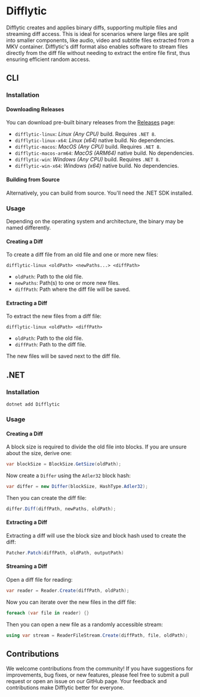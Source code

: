 # Difflytic

Difflytic creates and applies binary diffs, supporting multiple files and streaming diff access. This is ideal for scenarios where large files are split into smaller components, like audio, video and subtitle files extracted from a MKV container. Difflytic's diff format also enables software to stream files directly from the diff file without needing to extract the entire file first, thus ensuring efficient random access.

## CLI

### Installation

#### Downloading Releases

You can download pre-built binary releases from the [Releases](https://github.com/Deathspike/Difflytic/releases) page:

- `difflytic-linux`: _Linux (Any CPU)_ build. Requires `.NET 8`.
- `difflytic-linux-x64`: _Linux (x64)_ native build. No dependencies.
- `difflytic-macos`: _MacOS (Any CPU)_ build. Requires `.NET 8`.
- `difflytic-macos-arm64`: _MacOS (ARM64)_ native build. No dependencies.
- `difflytic-win`: _Windows (Any CPU)_ build. Requires `.NET 8`.
- `difflytic-win-x64`: _Windows (x64)_ native build. No dependencies.

#### Building from Source

Alternatively, you can build from source. You'll need the .NET SDK installed.

### Usage

Depending on the operating system and architecture, the binary may be named differently.

#### Creating a Diff

To create a diff file from an old file and one or more new files:

    difflytic-linux <oldPath> <newPaths...> <diffPath>

- `oldPath`: Path to the old file.
- `newPaths`: Path(s) to one or more new files.
- `diffPath`: Path where the diff file will be saved.

#### Extracting a Diff

To extract the new files from a diff file:

    difflytic-linux <oldPath> <diffPath>

- `oldPath`: Path to the old file.
- `diffPath`: Path to the diff file.

The new files will be saved next to the diff file.

## .NET

### Installation

    dotnet add Difflytic

### Usage

#### Creating a Diff

A block size is required to divide the old file into blocks. If you are unsure about the size, derive one:

```cs
var blockSize = BlockSize.GetSize(oldPath);
```

Now create a `Differ` using the `Adler32` block hash:

```cs
var differ = new Differ(blockSize, HashType.Adler32);
```

Then you can create the diff file:

```cs
differ.Diff(diffPath, newPaths, oldPath);
```

#### Extracting a Diff

Extracting a diff will use the block size and block hash used to create the diff:

```cs
Patcher.Patch(diffPath, oldPath, outputPath)
```

#### Streaming a Diff

Open a diff file for reading:

```cs
var reader = Reader.Create(diffPath, oldPath);
```

Now you can iterate over the new files in the diff file:

```cs
foreach (var file in reader) {}
```

Then you can open a new file as a randomly accessible stream:

```cs
using var stream = ReaderFileStream.Create(diffPath, file, oldPath);
```

## Contributions

We welcome contributions from the community! If you have suggestions for improvements, bug fixes, or new features, please feel free to submit a pull request or open an issue on our GitHub page. Your feedback and contributions make Difflytic better for everyone.
